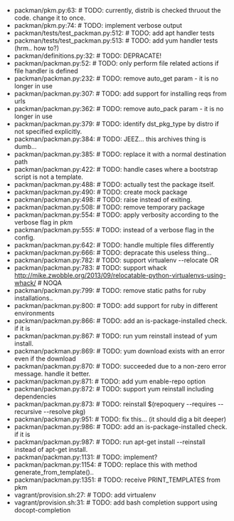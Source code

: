 - packman/pkm.py:63:    #  TODO: currently, distrib is checked thruout the code. change it to once.
- packman/pkm.py:74:    #  TODO: implement verbose output
- packman/tests/test_packman.py:512:    #  TODO: add apt handler tests
- packman/tests/test_packman.py:513:    #  TODO: add yum handler tests (hrm.. how to?)
- packman/definitions.py:32:    #  TODO: DEPRACATE!
- packman/packman.py:52:    #  TODO: only perform file related actions if file handler is defined
- packman/packman.py:232:    #  TODO: remove auto_get param - it is no longer in use
- packman/packman.py:307:    #  TODO: add support for installing reqs from urls
- packman/packman.py:362:    #  TODO: remove auto_pack param - it is no longer in use
- packman/packman.py:379:    #  TODO: identify dst_pkg_type by distro if not specified explicitly.
- packman/packman.py:384:    #  TODO: JEEZ... this archives thing is dumb...
- packman/packman.py:385:    #  TODO: replace it with a normal destination path
- packman/packman.py:422:    #  TODO: handle cases where a bootstrap script is not a template.
- packman/packman.py:488:    #  TODO: actually test the package itself.
- packman/packman.py:490:    #  TODO: create mock package
- packman/packman.py:498:    #  TODO: raise instead of exiting.
- packman/packman.py:508:    #  TODO: remove temporary package
- packman/packman.py:554:    #  TODO: apply verbosity according to the verbose flag in pkm
- packman/packman.py:555:    #  TODO: instead of a verbose flag in the config.
- packman/packman.py:642:    #  TODO: handle multiple files differently
- packman/packman.py:666:    #  TODO: depracate this useless thing...
- packman/packman.py:782:    #  TODO: support virtualenv --relocate OR
- packman/packman.py:783:    #  TODO: support whack http://mike.zwobble.org/2013/09/relocatable-python-virtualenvs-using-whack/ # NOQA
- packman/packman.py:799:    #  TODO: remove static paths for ruby installations..
- packman/packman.py:800:    #  TODO: add support for ruby in different environments
- packman/packman.py:866:    #  TODO: add an is-package-installed check. if it is
- packman/packman.py:867:    #  TODO: run yum reinstall instead of yum install.
- packman/packman.py:869:    #  TODO: yum download exists with an error even if the download
- packman/packman.py:870:    #  TODO: succeeded due to a non-zero error message. handle it better.
- packman/packman.py:871:    #  TODO: add yum enable-repo option
- packman/packman.py:872:    #  TODO: support yum reinstall including dependencies
- packman/packman.py:873:    #  TODO: reinstall $(repoquery --requires --recursive --resolve pkg)
- packman/packman.py:951:    #  TODO: fix this... (it should dig a bit deeper)
- packman/packman.py:986:    #  TODO: add an is-package-installed check. if it is
- packman/packman.py:987:    #  TODO: run apt-get install --reinstall instead of apt-get install.
- packman/packman.py:1131:    #  TODO: implement?
- packman/packman.py:1154:    #  TODO: replace this with method generate_from_template()..
- packman/packman.py:1351:    #  TODO: receive PRINT_TEMPLATES from pkm
- vagrant/provision.sh:27:    #  TODO: add virtualenv
- vagrant/provision.sh:31:    #  TODO: add bash completion support using docopt-completion